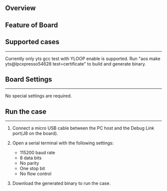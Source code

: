 ## Overview

## Feature of Board

## Supported cases

------

Currently only yts gcc test with YLOOP enable is supported. Run "aos make yts@lpcxpresso54628 test=certificate" to build and generate binary.

## Board Settings

------------------------
No special settings are required.

## Run the case
------------------------
1. Connect a micro USB cable between the PC host and the Debug Link port(J8 on the board).

2. Open a serial terminal with the following settings:
   - 115200 baud rate
   - 8 data bits
   - No parity
   - One stop bit
   - No flow control

3. Download the generated binary to run the case.